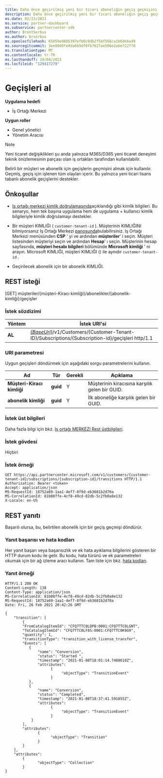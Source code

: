 ```yaml
---
title: Daha önce geçirilmiş yeni bir ticari aboneliğin geçiş geçmişini alır
description: Daha önce geçirilmiş yeni bir ticari aboneliğin geçiş geçmişini alır.
ms.date: 02/23/2021
ms.service: partner-dashboard
ms.subservice: partnercenter-sdk
author: BrentSerbus
ms.author: brserbus
ms.openlocfilehash: 65859e0805397efb0c9db2f5bf566ca1b6deba49
ms.sourcegitcommit: 3ee00d9fe9da6b9df0fb7027ae506e2abe722770
ms.translationtype: MT
ms.contentlocale: tr-TR
ms.lasthandoff: 10/04/2021
ms.locfileid: "129417279"
---
```

# <a name="get-transitions"></a>Geçişleri al

**Uygulama hedefi**

- İş Ortağı Merkezi

**Uygun roller**

- Genel yönetici
- Yönetim Aracısı

> [!Note] 
> Yeni ticaret değişiklikleri şu anda yalnızca M365/D365 yeni ticaret deneyimi teknik önizlemesinin parçası olan iş ortakları tarafından kullanılabilir.

Belirli bir müşteri ve abonelik için geçişlerin geçmişini almak için kullanılır. Geçmiş, geçiş için işlenen tüm olayları içerir. Bu yalnızca yeni ticari lisans tabanlı abonelik geçişlerini destekler.

## <a name="prerequisites"></a>Önkoşullar

- [Iş ortağı merkezi kimlik doğrulamasında](partner-center-authentication.md)açıklandığı gibi kimlik bilgileri. Bu senaryo, hem tek başına uygulama hem de uygulama + kullanıcı kimlik bilgileriyle kimlik doğrulamayı destekler.

- Bir müşteri KIMLIĞI ( `customer-tenant-id` ). Müşterinin KIMLIĞINI bilmiyorsanız Iş Ortağı Merkezi [panosunda](https://partner.microsoft.com/dashboard)bulabilirsiniz. Iş Ortağı Merkezi menüsünden **CSP** ' yi ve ardından **müşteriler**' i seçin. Müşteri listesinden müşteriyi seçin ve ardından **Hesap**' ı seçin. Müşterinin hesap sayfasında, **müşteri hesabı bilgileri** bölümünde **Microsoft kimliği** ' ni arayın. Microsoft KIMLIĞI, müşteri KIMLIĞI () ile aynıdır `customer-tenant-id` .

- Geçirilecek abonelik için bir abonelik KIMLIĞI.

## <a name="rest-request"></a>REST isteği
[GET] müşteriler/{müşteri-Kiracı kimliği}/abonelikler/{abonelik-kimliği}/geçişler
### <a name="request-syntax"></a>İstek sözdizimi

| Yöntem   | İstek URI'si                                                                                                                         |
|----------|-------------------------------------------------------------------------------------------------------------------------------------|
| **AL**  | [*{BaseUrl}*](partner-center-rest-urls.md)/v1/Customers/{Customer-Tenant-ID}/Subscriptions/{Subscription-id}/geçişleri http/1.1 |

### <a name="uri-parameter"></a>URI parametresi

Uygun geçişleri döndürmek için aşağıdaki sorgu parametrelerini kullanın.

| Ad                    | Tür     | Gerekli | Açıklama                                       |
|-------------------------|----------|----------|---------------------------------------------------|
| **Müşteri-Kiracı kimliği**  | **guid** | Y        | Müşterinin kiracısına karşılık gelen bir GUID.             |
| **abonelik kimliği** | **guid** | Y        | İlk aboneliğe karşılık gelen bir GUID. |

### <a name="request-headers"></a>İstek üst bilgileri

Daha fazla bilgi için bkz. [Iş ortağı MERKEZI Rest üstbilgileri](headers.md).

### <a name="request-body"></a>İstek gövdesi

Hiçbiri

### <a name="request-example"></a>İstek örneği

```http
GET https://api.partnercenter.microsoft.com/v1/customers/{customer-tenant-id}/subscriptions/{subscription-id}/transitions HTTP/1.1
Authorization: Bearer <token>
Accept: application/json
MS-RequestId: 18752a69-1aa1-4ef7-8f9d-eb3681b2d70a
MS-CorrelationId: 81b08ffe-4cf8-49cd-82db-5c2fb0a8e132
X-Locale: en-US
```

## <a name="rest-response"></a>REST yanıtı

Başarılı olursa, bu, belirtilen abonelik için bir geçiş geçmişi döndürür.

### <a name="response-success-and-error-codes"></a>Yanıt başarısı ve hata kodları

Her yanıt başarı veya başarısızlık ve ek hata ayıklama bilgilerini gösteren bir HTTP durum kodu ile gelir. Bu kodu, hata türünü ve ek parametreleri okumak için bir ağ izleme aracı kullanın. Tam liste için bkz. [hata kodları](error-codes.md).

### <a name="response-example"></a>Yanıt örneği

```http
HTTP/1.1 200 OK
Content-Length: 138
Content-Type: application/json
MS-CorrelationId: 81b08ffe-4cf8-49cd-82db-5c2fb0a8e132
MS-RequestId: 18752a69-1aa1-4ef7-8f9d-eb3681b2d70a
Date: Fri, 26 Feb 2021 20:42:26 GMT

{
    "transition": [
        {
        "FromCatalogItemId": "CFQ7TTC0LDPB:0001:CFQ7TTC0LGNT",
        "ToCatalogItemId": "CFQ7TTC0LF8S:0001:CFQ7TTC0K9G9",
        "quantity": 1,
        "transitionType": "transition_with_license_transfer",
        "Events": [
           {
               "name": "Conversion",
               "status": "Started ",
               "timestamp": "2021-01-08T18:01:14.7488618Z",
               "attributes":
                     {
                          "objectType": "TransitionEvent"
                     }
           }, 
           {
               "name": "Conversion",
               "status": "Completed",
               "timestamp": "2021-01-08T18:37:41.591855Z",
               "attributes":
                     {
                          "objectType": "TransitionEvent"
                     }
            }
        ],
        "attributes":
               {
                     "objectType": "Transition"
               }
        }
    ],
    "attributes":
        {
               "objectType": "Collection"
        }
}
```

